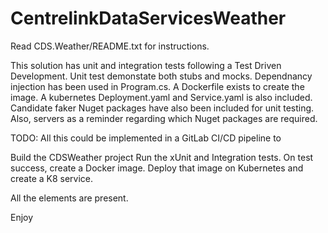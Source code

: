 # CentrelinkDataServicesWeather

Read CDS.Weather/README.txt for instructions.

This solution has unit and integration tests following a Test Driven Development. Unit test demonstate both stubs and mocks. Dependnancy injection has been used in Program.cs.
A Dockerfile exists to create the image.
A kubernetes Deployment.yaml and Service.yaml is also included.
Candidate faker Nuget packages have also been included for unit testing. Also, servers as a reminder regarding which Nuget packages are required. 

TODO: All this could be implemented in a GitLab CI/CD pipeline to

Build the CDSWeather project
Run the xUnit and Integration tests.
On test success, create a Docker image.
Deploy that image on Kubernetes and create a K8 service.

All the elements are present.

Enjoy

